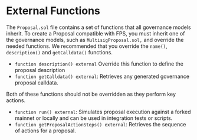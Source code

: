 # External Functions

The `Proposal.sol` file contains a set of functions that all governance models inherit. To create a Proposal compatible with FPS, you must inherit one of the governance models, such as `MultisigProposal.sol,` and override the needed functions. We recommended that you override the `name()`, `description()` and `getCalldata()` functions.

-   `function description() external` Override this function to define the proposal description
-   `function getCalldata() external`: Retrieves any generated governance proposal calldata.

Both of these functions should not be overridden as they perform key actions.

-   `function run() external`: Simulates proposal execution against a forked mainnet or locally and can be used in integration tests or scripts.
-   `function getProposalActionSteps() external`: Retrieves the sequence of actions for a proposal.
